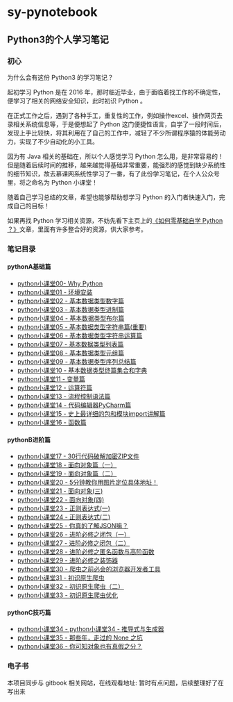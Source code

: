 # sy-pynotebook

## Python3的个人学习笔记

### 初心

为什么会有这份 Python3 的学习笔记？

起初学习 Python 是在 2016 年，那时临近毕业，由于面临着找工作的不确定性，便学习了相关的网络安全知识，此时初识 Python 。

在正式工作之后，遇到了各种手工，重复性的工作，例如操作excel、操作网页去录相关系统信息等，于是便想起了 Python 这门便捷性语言，自学了一段时间后，发现上手比较快，将其利用在了自己的工作中，减轻了不少所谓程序猿的体能劳动力，实现了不少自动化的小工具。

因为有 Java 相关的基础在，所以个人感觉学习 Python 怎么用，是非常容易的！但是随着后续时间的推移，越来越觉得基础非常重要，能强烈的感觉到缺少系统性的细节知识，故去慕课网系统性学习了一番，有了此份学习笔记，在个人公众号里，将之命名为 Python 小课堂！

随着自己学习总结的文章，希望也能够帮助想学习 Python 的入门者快速入门，完成自己的目标！

如果再找 Python 学习相关资源，不妨先看下主页上的[《如何零基础自学 Python ？》](./%E5%A6%82%E4%BD%95%E9%9B%B6%E5%9F%BA%E7%A1%80%E8%87%AA%E5%AD%A6%20Python%20%EF%BC%9F.md)文章，里面有许多整合好的资源，供大家参考。

### 笔记目录


#### pythonA基础篇

 - [python小课堂00- Why Python](./pythonA基础篇/python小课堂00%20-%20Why%20Python.md)
 - [python小课堂01 - 环境安装](./pythonA基础篇/python小课堂01%20-%20环境安装.md)
 - [python小课堂02 - 基本数据类型数字篇](./pythonA基础篇/python小课堂02%20-%20基本数据类型数字篇.md)
 - [python小课堂03 - 基本数据类型进制篇](./pythonA基础篇/python小课堂03%20-%20基本数据类型进制篇.md)
 - [python小课堂04 - 基本数据类型布尔篇](./pythonA基础篇/python小课堂04%20-%20基本数据类型布尔篇.md)
 - [python小课堂05 - 基本数据类型字符串篇\(重要\)](./pythonA基础篇/python小课堂05%20-%20基本数据类型字符串篇(重要).md)
 - [python小课堂06 - 基本数据类型字符串运算篇](./pythonA基础篇/python小课堂06%20-%20基本数据类型字符串运算篇.md)
 - [python小课堂07 - 基本数据类型列表篇](./pythonA基础篇/python小课堂07%20-%20基本数据类型列表篇.md)
 - [python小课堂08 - 基本数据类型元组篇](./pythonA基础篇/python小课堂08%20-%20基本数据类型元组篇.md)
 - [python小课堂09 - 基本数据类型序列总结篇](./pythonA基础篇/python小课堂09%20-%20基本数据类型序列总结篇.md)
 - [python小课堂10 - 基本数据类型终篇集合和字典](./pythonA基础篇/python小课堂10%20-%20基本数据类型终篇集合和字典.md)
 - [python小课堂11 - 变量篇](./pythonA基础篇/python小课堂11%20-%20变量篇.md)
 - [python小课堂12 - 运算符篇](./pythonA基础篇/python小课堂12%20-%20运算符篇.md)
 - [python小课堂13 - 流程控制语法篇](./pythonA基础篇/python小课堂13%20-%20流程控制语法篇.md)
 - [python小课堂14 - 代码编辑器PyCharm篇](./pythonA基础篇/python小课堂14%20-%20代码编辑器PyCharm篇.md)
 - [python小课堂15 - 史上最详细的包和模块import讲解篇](./pythonA基础篇/python小课堂15%20-%20史上最详细的包和模块import讲解篇.md)
 - [python小课堂16 - 函数篇](./pythonA基础篇/python小课堂16%20-%20函数篇.md)
                                                                 
                                                        
                                                                 
#### pythonB进阶篇    
                                            
 - [python小课堂17 - 30行代码破解加密ZIP文件](./pythonB进阶篇/python小课堂17%20-%2030行代码破解加密ZIP文件.md)
 - [python小课堂18 - 面向对象篇（一）](./pythonB进阶篇/python小课堂18%20-%20面向对象篇（一）.md)
 - [python小课堂19 - 面向对象篇（二）](./pythonB进阶篇/python小课堂19%20-%20面向对象篇（二）.md)
 - [python小课堂20 - 5分钟教你用图片定位具体地址！](./pythonB进阶篇/python小课堂20%20-%205分钟教你用图片定位具体地址！.md)
 - [python小课堂21 - 面向对象(三)](./pythonB进阶篇/python小课堂21%20-%20面向对象(三).md)
 - [python小课堂22 - 面向对象(四)](./pythonB进阶篇/python小课堂22%20-%20面向对象(四).md)
 - [python小课堂23 - 正则表达式(一)](./pythonB进阶篇/python小课堂23%20-%20正则表达式(一).md)
 - [python小课堂24 - 正则表达式(二)](./pythonB进阶篇/python小课堂24%20-%20正则表达式(二).md)
 - [python小课堂25 - 你真的了解JSON嘛？](./pythonB进阶篇/python小课堂25%20-%20你真的了解JSON嘛？.md)
 - [python小课堂26 - 进阶必修之闭包（一）](./pythonB进阶篇/python小课堂26%20-%20进阶必修之闭包（一）.md)
 - [python小课堂27 - 进阶必修之闭包（二）](./pythonB进阶篇/python小课堂27%20-%20进阶必修之闭包（二）.md)
 - [python小课堂28 - 进阶必修之匿名函数与高阶函数](./pythonB进阶篇/python小课堂28%20-%20进阶必修之匿名函数与高阶函数.md)
 - [python小课堂29 - 进阶必修之装饰器](./pythonB进阶篇/python小课堂29%20-%20进阶必修之装饰器.md)
 - [python小课堂30 - 爬虫之前必会的浏览器开发者工具](./pythonB进阶篇/python小课堂30%20-%20爬虫之前必会的浏览器开发者工具.md)
 - [python小课堂31 - 初识原生爬虫](./pythonB进阶篇/python小课堂31%20-%20初识原生爬虫.md)
 - [python小课堂32 - 初识原生爬虫（二）](./pythonB进阶篇/python小课堂32%20-%20初识原生爬虫（二）.md)
 - [python小课堂33 - 初识原生爬虫优化](./pythonB进阶篇/python小课堂33%20-%20初识原生爬虫优化.md)



#### pythonC技巧篇

 - [python小课堂34 - python小课堂34 - 推导式与生成器](./pythonC技巧篇/python小课堂34%20-%20推导式与生成器.md)
 - [python小课堂35 - 那些年，走过的 None 之坑](./pythonC技巧篇/python小课堂35%20-%20那些年，走过的%20None%20之坑.md)
 - [python小课堂36 - 你可知对象也有真假之分？](./pythonC技巧篇/python小课堂36%20-%20你可知对象也有真假之分？)


### 电子书
本项目同步与 gitbook 相关网站，在线观看地址: 暂时有点问题，后续整理好了在写出来